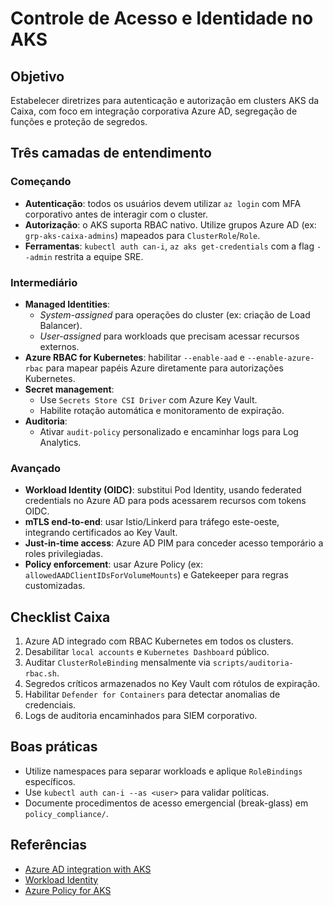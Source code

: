 # Controle de Acesso e Identidade no AKS

## Objetivo
Estabelecer diretrizes para autenticação e autorização em clusters AKS da Caixa, com foco em integração corporativa Azure AD, segregação de funções e proteção de segredos.

## Três camadas de entendimento

### Começando
- **Autenticação**: todos os usuários devem utilizar `az login` com MFA corporativo antes de interagir com o cluster.
- **Autorização**: o AKS suporta RBAC nativo. Utilize grupos Azure AD (ex: `grp-aks-caixa-admins`) mapeados para `ClusterRole`/`Role`.
- **Ferramentas**: `kubectl auth can-i`, `az aks get-credentials` com a flag `--admin` restrita a equipe SRE.

### Intermediário
- **Managed Identities**:
  - *System-assigned* para operações do cluster (ex: criação de Load Balancer).
  - *User-assigned* para workloads que precisam acessar recursos externos.
- **Azure RBAC for Kubernetes**: habilitar `--enable-aad` e `--enable-azure-rbac` para mapear papéis Azure diretamente para autorizações Kubernetes.
- **Secret management**:
  - Use `Secrets Store CSI Driver` com Azure Key Vault.
  - Habilite rotação automática e monitoramento de expiração.
- **Auditoria**:
  - Ativar `audit-policy` personalizado e encaminhar logs para Log Analytics.

### Avançado
- **Workload Identity (OIDC)**: substitui Pod Identity, usando federated credentials no Azure AD para pods acessarem recursos com tokens OIDC.
- **mTLS end-to-end**: usar Istio/Linkerd para tráfego este-oeste, integrando certificados ao Key Vault.
- **Just-in-time access**: Azure AD PIM para conceder acesso temporário a roles privilegiadas.
- **Policy enforcement**: usar Azure Policy (ex: `allowedAADClientIDsForVolumeMounts`) e Gatekeeper para regras customizadas.

## Checklist Caixa
1. Azure AD integrado com RBAC Kubernetes em todos os clusters.
2. Desabilitar `local accounts` e `Kubernetes Dashboard` público.
3. Auditar `ClusterRoleBinding` mensalmente via `scripts/auditoria-rbac.sh`.
4. Segredos críticos armazenados no Key Vault com rótulos de expiração.
5. Habilitar `Defender for Containers` para detectar anomalias de credenciais.
6. Logs de auditoria encaminhados para SIEM corporativo.

## Boas práticas
- Utilize namespaces para separar workloads e aplique `RoleBindings` específicos.
- Use `kubectl auth can-i --as <user>` para validar políticas.
- Documente procedimentos de acesso emergencial (break-glass) em `policy_compliance/`.

## Referências
- [Azure AD integration with AKS](https://learn.microsoft.com/azure/aks/managed-aad)
- [Workload Identity](https://learn.microsoft.com/azure/aks/workload-identity-overview)
- [Azure Policy for AKS](https://learn.microsoft.com/azure/aks/policy-reference)
